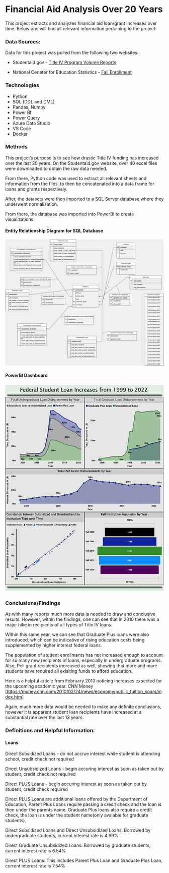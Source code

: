 # Financial Aid Analysis Over 20 Years
This project extracts and analyzes financial aid loan/grant increases over time. Below one will find all relevant information pertaining to the project:

### Data Sources:

Data for this project was pulled from the following two websites:

* Studentaid.gov - [Title IV Program Volume Reports](https://studentaid.gov/data-center/student/title-iv#award-year-summaries)

* National Ceneter for Education Statistics - [Fall Enrollment](https://nces.ed.gov/ipeds/SummaryTables/report/201?templateId=2010&years=2021,2020,2019,2018,2017,2016,2015,2014,2013,2012,2011,2010,2009,2008,2007,2006,2005,2004,2003,2002,2001,2000,1999&tt=institutional&instType=1&sid=a3bc80bc-b5a3-4934-974e-3b814cc0e2d1)

### Technologies

* Python
* SQL (DDL and DML)
* Pandas, Numpy
* Power BI
* Power Query
* Azure Data Studio
* VS Code
* Docker


### Methods

This project’s purpose is to see how drastic Title IV funding has increased over the last 20 years.
On the Studentaid.gov website, over 40 excel files were downloaded to obtain the raw data needed.

From there, Python code was used to extract all relevant sheets and information from the files, to then be concatenated into a data frame for loans and grants respectively. 

After, the datasets were then imported to a SQL Server database where they underwent normalization. 

From there, the database was imported into PowerBI to create visualizations.



#### Entity Relationship Diagram for SQL Database 

![ERD](<SQL and ERD/erd.drawio.png>)


#### PowerBI Dashboard 

![Dashboard](PowerBI/Financial_Aid_PowerBI_Dashboard-1.png)



### Conclusions/Findings

As with many reports much more data is needed to draw and conclusive results.
However, within the findings, one can see that in 2010 there was a major hike in recipients of all types of Title IV loans.

Within this same year, we can see that Graduate Plus loans were also introduced, which can be indicative of rising education costs being supplemented by higher interest federal loans. 

The population of student enrollments has not increased enough to account for so many new recipients of loans, especially in undergraduate programs. Also, Pell grant recipients increased as well, showing that more and more students have required all exisiting funds to afford education. 

Here is a helpful article from February 2010 noticing increases expected for the upcoming academic year. CNN Money [https://money.cnn.com/2010/02/24/news/economy/public_tuition_soars/index.htm]

Again, much more data would be needed to make any definite conclusions, however it is apparent student loan recipients have increased at a substantial rate over the last 13 years.



### Definitions and Helpful Information: 

#### Loans

Direct Subsidized Loans - do not accrue interest while student is attending school, credit check not required

Direct Unsubsidized Loans - begin accuring interest as soon as taken out by student, credit check not required

Direct PLUS Loans - begin accuring interest as soon as taken out by student, credit check required 



Direct PLUS Loans are additional loans offered by the Department of Education, Parent Plus Loans require passing a credit check and the loan is then under the parents name. 
Graduate Plus loans also require a credit check, the loan is under the student name(only avaiable for graduate students).



Direct Subsidized Loans and Direct Unsubsidized Loans: Borrowed by undergraduate students, current interest rate is 4.99%

Direct Graduate Unsubsidized Loans: Borrowed by graduate students, current interest rate is 6.54%

Direct PLUS Loans: This includes Parent Plus Loan and Graduate Plus Loan, current interest rate is 7.54%
